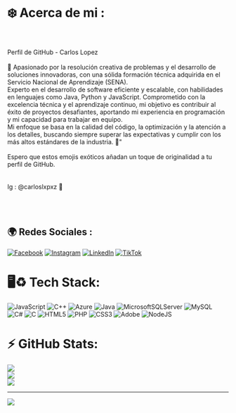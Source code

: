 # ❄️ Acerca de mi :
<br><br>Perfil de GitHub - Carlos Lopez<br>   <br>🚀 Apasionado por la resolución creativa de problemas y el desarrollo de soluciones innovadoras, con una sólida formación técnica adquirida en el Servicio Nacional de Aprendizaje (SENA).<br> Experto en el desarrollo de software eficiente y escalable, con habilidades en lenguajes como Java, Python y JavaScript. Comprometido con la excelencia técnica y el aprendizaje continuo, mi objetivo es contribuir al éxito de proyectos desafiantes, aportando mi experiencia en programación y mi capacidad para trabajar en equipo.<br> Mi enfoque se basa en la calidad del código, la optimización y la atención a los detalles, buscando siempre superar las expectativas y cumplir con los más altos estándares de la industria. 🌟"<br><br>Espero que estos emojis exóticos añadan un toque de originalidad a tu perfil de GitHub.<br><br><br>Ig : @carloslxpxz 🧃<br><br><br><br>


## 🌍 Redes Sociales :
[![Facebook](https://img.shields.io/badge/Facebook-%231877F2.svg?logo=Facebook&logoColor=white)](https://facebook.com/https://www.facebook.com/carlosdavid.lopez.14224?mibextid=ZbWKwL) [![Instagram](https://img.shields.io/badge/Instagram-%23E4405F.svg?logo=Instagram&logoColor=white)](https://instagram.com/https://www.instagram.com/carloslxpxz?igsh=Y2k1YXE5OXlzbjdp) [![LinkedIn](https://img.shields.io/badge/LinkedIn-%230077B5.svg?logo=linkedin&logoColor=white)](https://linkedin.com/in/https://www.linkedin.com/in/carlos-lopez-3318432a8?utm_source=share&utm_campaign=share_via&utm_content=profile&utm_medium=android_app) [![TikTok](https://img.shields.io/badge/TikTok-%23000000.svg?logo=TikTok&logoColor=white)](https://tiktok.com/@https://www.tiktok.com/@carloswhxpx?_t=8mNXqYiIgez&_r=1) 

# 🖥️♻️ Tech Stack:
![JavaScript](https://img.shields.io/badge/javascript-%23323330.svg?style=for-the-badge&logo=javascript&logoColor=%23F7DF1E) ![C++](https://img.shields.io/badge/c++-%2300599C.svg?style=for-the-badge&logo=c%2B%2B&logoColor=white) ![Azure](https://img.shields.io/badge/azure-%230072C6.svg?style=for-the-badge&logo=microsoftazure&logoColor=white) ![Java](https://img.shields.io/badge/java-%23ED8B00.svg?style=for-the-badge&logo=openjdk&logoColor=white) ![MicrosoftSQLServer](https://img.shields.io/badge/Microsoft%20SQL%20Server-CC2927?style=for-the-badge&logo=microsoft%20sql%20server&logoColor=white) ![MySQL](https://img.shields.io/badge/mysql-4479A1.svg?style=for-the-badge&logo=mysql&logoColor=white) ![C#](https://img.shields.io/badge/c%23-%23239120.svg?style=for-the-badge&logo=csharp&logoColor=white) ![C](https://img.shields.io/badge/c-%2300599C.svg?style=for-the-badge&logo=c&logoColor=white) ![HTML5](https://img.shields.io/badge/html5-%23E34F26.svg?style=for-the-badge&logo=html5&logoColor=white) ![PHP](https://img.shields.io/badge/php-%23777BB4.svg?style=for-the-badge&logo=php&logoColor=white) ![CSS3](https://img.shields.io/badge/css3-%231572B6.svg?style=for-the-badge&logo=css3&logoColor=white) ![Adobe](https://img.shields.io/badge/adobe-%23FF0000.svg?style=for-the-badge&logo=adobe&logoColor=white) ![NodeJS](https://img.shields.io/badge/node.js-6DA55F?style=for-the-badge&logo=node.js&logoColor=white)
# ⚡ GitHub Stats:
![](https://github-readme-stats.vercel.app/api?username=carloslopxz&theme=react&hide_border=false&include_all_commits=false&count_private=false)<br/>
![](https://github-readme-streak-stats.herokuapp.com/?user=carloslopxz&theme=react&hide_border=false)<br/>
![](https://github-readme-stats.vercel.app/api/top-langs/?username=carloslopxz&theme=react&hide_border=false&include_all_commits=false&count_private=false&layout=compact)

---
[![](https://visitcount.itsvg.in/api?id=carloslopxz&icon=6&color=5)](https://visitcount.itsvg.in)

<!-- Proudly created with GPRM ( https://gprm.itsvg.in ) -->
